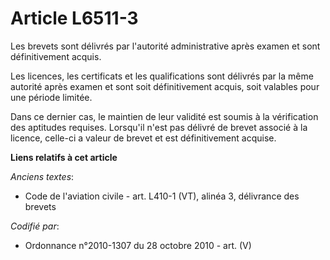 # Article L6511-3

Les brevets sont délivrés par l'autorité administrative après examen et sont définitivement acquis.

Les licences, les certificats et les qualifications sont délivrés par la même autorité après examen et sont soit
définitivement acquis, soit valables pour une période limitée.

Dans ce dernier cas, le maintien de leur validité est soumis à la vérification des aptitudes requises. Lorsqu'il n'est pas
délivré de brevet associé à la licence, celle-ci a valeur de brevet et est définitivement acquise.

**Liens relatifs à cet article**

_Anciens textes_:

  - Code de l'aviation civile - art. L410-1 (VT), alinéa 3, délivrance des brevets

_Codifié par_:

  - Ordonnance n°2010-1307 du 28 octobre 2010 - art. (V)
